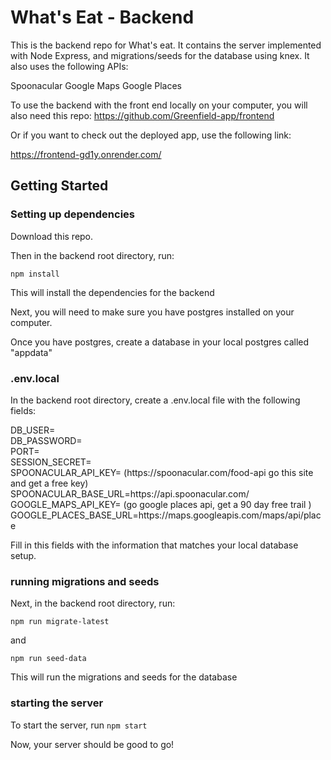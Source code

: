 # What's Eat - Backend

This is the backend repo for What's eat. It contains the server implemented with Node Express, and migrations/seeds for the database using knex. It also uses the following APIs:

Spoonacular
Google Maps
Google Places

To use the backend with the front end locally on your computer, you will also need this repo: https://github.com/Greenfield-app/frontend

Or if you want to check out the deployed app, use the following link:

https://frontend-gd1y.onrender.com/

## Getting Started

### Setting up dependencies

Download this repo. 

Then in the backend root directory, run: 

`npm install` 

This will install the dependencies for the backend

Next, you will need to make sure you have postgres installed on your computer.

Once you have postgres, create a database in your local postgres called "appdata"

### .env.local

In the backend root directory, create a .env.local file with the following fields:

<p>DB_USER=<br>
DB_PASSWORD=<br>
PORT=<br>
SESSION_SECRET=<br>
SPOONACULAR_API_KEY= (https://spoonacular.com/food-api go this site and get a free key)<br>
SPOONACULAR_BASE_URL=https://api.spoonacular.com/<br>
GOOGLE_MAPS_API_KEY= (go google places api, get a 90 day free trail )<br>
GOOGLE_PLACES_BASE_URL=https://maps.googleapis.com/maps/api/place<br>
<p/>

Fill in this fields with the information that matches your local database setup.

### running migrations and seeds

Next, in the backend root directory, run:

`npm run migrate-latest`

and 

`npm run seed-data`

This will run the migrations and seeds for the database

### starting the server

To start the server, run `npm start`

Now, your server should be good to go!

